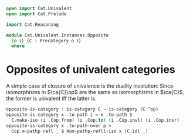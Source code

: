```agda
open import Cat.Univalent
open import Cat.Prelude

import Cat.Reasoning

module Cat.Univalent.Instances.Opposite
  {o ℓ} {C : Precategory o ℓ}
  where
```

<!--
```agda
private
  module C = Cat.Reasoning C
  module Cop = Cat.Reasoning (C ^op)
```
-->

# Opposites of univalent categories

A simple case of closure of univalence is the duality involution: Since
isomorphisms in $\ca{C}\op$ are the same as isomorphisms in $\ca{C}$,
the former is univalent iff the latter is.

```agda
opposite-is-category : is-category C → is-category (C ^op)
opposite-is-category x .to-path i = x .to-path $
  C.make-iso (i .Cop.from) (i .Cop.to) (i .Cop.invl) (i .Cop.invr)
opposite-is-category x .to-path-over p =
  Cop.≅-pathp refl _ $ Hom-pathp-refll-iso x (C.idl _)
```

